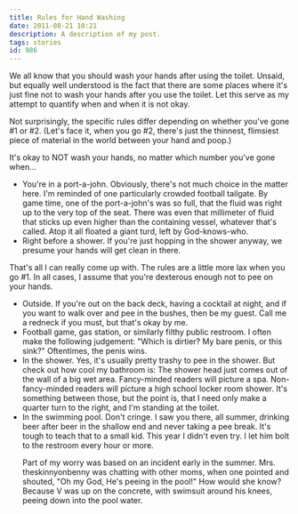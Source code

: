 ```yaml
---
title: Rules for Hand Washing
date: 2011-08-21 10:21
description: A description of my post.
tags: stories
id: 986
---
```

We all know that you should wash your hands after using the toilet.  Unsaid, but equally well understood is the fact that there are some places where it's just fine not to wash your hands after you use the toilet.  Let this serve as my attempt to quantify when and when it is not okay.

Not surprisingly, the specific rules differ depending on whether you've gone #1 or #2.  (Let's face it, when you go #2, there's just the thinnest, flimsiest piece of material in the world between your hand and poop.)

It's okay to NOT wash your hands, no matter which number you've gone when...

<ul>
	<li>You're in a port-a-john.  Obviously, there's not much choice in the matter here.  I'm reminded of one particularly crowded football tailgate.  By game time, one of the port-a-john's was so full, that the fluid was right up to the very top of the seat.  There was even that millimeter of fluid that sticks up even higher than the containing vessel, whatever that's called.  Atop it all floated a giant turd, left by God-knows-who.</li>
	<li>Right before a shower.  If you're just hopping in the shower anyway, we presume your hands will get clean in there.</li>
</ul>

That's all I can really come up with.  The rules are a little more lax when you go #1.  In all cases, I assume that you're dexterous enough not to pee on your hands.

<ul>
	<li>Outside.  If you're out on the back deck, having a cocktail at night, and if you want to walk over and pee in the bushes, then be my guest.  Call me a redneck if you must, but that's okay by me.</li>
	<li>Football game, gas station, or similarly filthy public restroom.  I often make the following judgement:  "Which is dirtier?  My bare penis, or this sink?"  Oftentimes, the penis wins.</li>
	<li>In the shower.  Yes, it's usually pretty trashy to pee in the shower.  But check out how cool my bathroom is:  The shower head just comes out of the wall of a big wet area.  Fancy-minded readers will picture a spa.  Non-fancy-minded readers will picture a high school locker room shower.  It's something between those, but the point is, that I need only make a quarter turn to the right, and I'm standing at the toilet.</li>
	<li>In the swimming pool.  Don't cringe.  I saw you there, all summer, drinking beer after beer in the shallow end and never taking a pee break.  It's tough to teach that to a small kid.  This year I didn't even try.  I let him bolt to the restroom every hour or more.  

Part of my worry was based on an incident early in the summer.  Mrs. theskinnyonbenny was chatting with other moms, when one pointed and shouted, "Oh my God, He's peeing in the pool!"  How would she know?  Because V was up on the concrete, with swimsuit around his knees, peeing down into the pool water.</li>
</ul>

